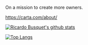 On a mission to create more owners.

https://carta.com/about/

[![Ricardo Busquet's github stats](https://github-readme-stats.vercel.app/api?username=rbusquet&hide_title=true)](https://github.com/anuraghazra/github-readme-stats)

[![Top Langs](https://github-readme-stats.vercel.app/api/top-langs/?username=rbusquet&layout=compact&exclude_repo=rbusquet-learnyounode,flot.dashes,reactsandbox,studying-go,pytest-socket,obey-the-testing-goat,rbusquet.github.io,vscode-language-babel&hide_title=true)](https://github.com/anuraghazra/github-readme-stats)
